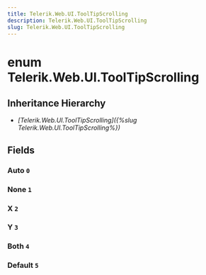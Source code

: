 ```yaml
---
title: Telerik.Web.UI.ToolTipScrolling
description: Telerik.Web.UI.ToolTipScrolling
slug: Telerik.Web.UI.ToolTipScrolling
---
```


# enum Telerik.Web.UI.ToolTipScrolling

## Inheritance Hierarchy

* *[Telerik.Web.UI.ToolTipScrolling]({%slug Telerik.Web.UI.ToolTipScrolling%})*

## Fields

### Auto `0`

### None `1`

### X `2`

### Y `3`

### Both `4`

### Default `5`


